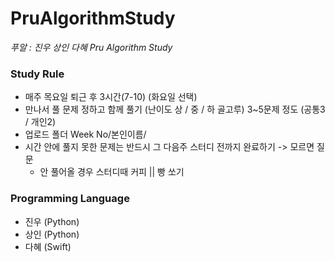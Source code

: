# PruAlgorithmStudy
*푸알 : 진우 상인 다혜 Pru Algorithm Study*

### Study Rule
- 매주 목요일 퇴근 후 3시간(7-10) (화요일 선택)
- 만나서 풀 문제 정하고 함께 풀기 (난이도 상 / 중 / 하 골고루) 3~5문제 정도 (공통3 / 개인2)
- 업로드 폴더 Week No/본인이름/ 
- 시간 안에 풀지 못한 문제는 반드시 그 다음주 스터디 전까지 완료하기 -> 모르면 질문
  - 안 풀어올 경우 스터디때 커피 || 빵 쏘기

### Programming Language
* 진우 (Python)
* 상인 (Python)
* 다혜 (Swift)
